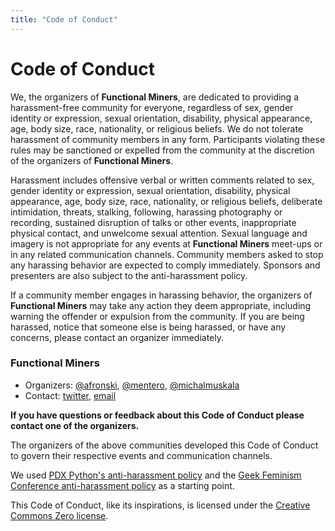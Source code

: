 ```yaml
---
title: "Code of Conduct"
---
```


# Code of Conduct

We, the organizers of **Functional Miners**, are dedicated to providing a harassment-free community for everyone, regardless of sex, gender identity or expression, sexual orientation, disability, physical appearance, age, body size, race, nationality, or religious beliefs. We do not tolerate harassment of community members in any form. Participants violating these rules may be sanctioned or expelled from the community at the discretion of the organizers of **Functional Miners**.

Harassment includes offensive verbal or written comments related to sex, gender identity or expression, sexual orientation, disability, physical appearance, age, body size, race, nationality, or religious beliefs, deliberate intimidation, threats, stalking, following, harassing photography or recording, sustained disruption of talks or other events, inappropriate physical contact, and unwelcome sexual attention. Sexual language and imagery is not appropriate for any events at **Functional Miners** meet-ups or in any related communication channels. Community members asked to stop any harassing behavior are expected to comply immediately. Sponsors and presenters are also subject to the anti-harassment policy.

If a community member engages in harassing behavior, the organizers of **Functional Miners** may take any action they deem appropriate, including warning the offender or expulsion from the community. If you are being harassed, notice that someone else is being harassed, or have any concerns, please contact an organizer immediately.

### **Functional Miners**

* Organizers: [@afronski](https://twitter.com/afronski), [@mentero](https://twitter.com/mentero), [@michalmuskala](https://twitter.com/michalmuskala)
* Contact: [twitter](https://twitter.com/fun_miners), [email](mailto:functionalminers@gmail.com)

**If you have questions or feedback about this Code of Conduct please contact
one of the organizers.**

The organizers of the above communities developed this Code of Conduct to govern their respective events and communication channels.

We used [PDX Python's anti-harassment policy](http://www.meetup.com/pdxpython/pages/Code_of_Conduct/) and the [Geek Feminism Conference anti-harassment policy](http://geekfeminism.wikia.com/wiki/Conference_anti-harassment/Policy) as a starting point.

This Code of Conduct, like its inspirations, is licensed under the [Creative Commons Zero license](http://creativecommons.org/publicdomain/zero/1.0/).

